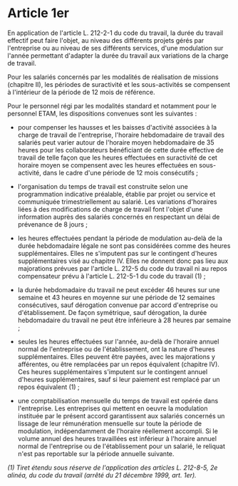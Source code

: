 # Article 1er

En application de l'article L. 212-2-1 du code du travail, la durée du travail effectif peut faire l'objet, au niveau des différents projets gérés par l'entreprise ou au niveau de ses différents services, d'une modulation sur l'année permettant d'adapter la durée du travail aux variations de la charge de travail.

Pour les salariés concernés par les modalités de réalisation de missions (chapitre II), les périodes de suractivité et les sous-activités se compensent à l'intérieur de la période de 12 mois de référence.

Pour le personnel régi par les modalités standard et notamment pour le personnel ETAM, les dispositions convenues sont les suivantes :

- pour compenser les hausses et les baisses d'activité associées à la charge de travail de l'entreprise, l'horaire hebdomadaire de travail des salariés peut varier autour de l'horaire moyen hebdomadaire de 35 heures pour les collaborateurs bénéficiant de cette durée effective de travail de telle façon que les heures effectuées en suractivité de cet horaire moyen se compensent avec les heures effectuées en sous-activité, dans le cadre d'une période de 12 mois consécutifs ;

- l'organisation du temps de travail est construite selon une programmation indicative préalable, établie par projet ou service et communiquée trimestriellement au salarié. Les variations d'horaires liées à des modifications de charge de travail font l'objet d'une information auprès des salariés concernés en respectant un délai de prévenance de 8 jours ;

- les heures effectuées pendant la période de modulation au-delà de la durée hebdomadaire légale ne sont pas considérées comme des heures supplémentaires. Elles ne s'imputent pas sur le contingent d'heures supplémentaires visé au chapitre IV. Elles ne donnent donc pas lieu aux majorations prévues par l'article L. 212-5 du code du travail ni au repos compensateur prévu à l'article L. 212-5-1 du code du travail (1) ;

- la durée hebdomadaire du travail ne peut excéder 46 heures sur une semaine et 43 heures en moyenne sur une période de 12 semaines consécutives, sauf dérogation convenue par accord d'entreprise ou d'établissement. De façon symétrique, sauf dérogation, la durée hebdomadaire du travail ne peut être inférieure à 28 heures par semaine ;

- seules les heures effectuées sur l'année, au-delà de l'horaire annuel normal de l'entreprise ou de l'établissement, ont la nature d'heures supplémentaires. Elles peuvent être payées, avec les majorations y afférentes, ou être remplacées par un repos équivalent (chapitre IV). Ces heures supplémentaires s'imputent sur le contingent annuel d'heures supplémentaires, sauf si leur paiement est remplacé par un repos équivalent (1) ;

- une comptabilisation mensuelle du temps de travail est opérée dans l'entreprise. Les entreprises qui mettent en oeuvre la modulation instituée par le présent accord garantissent aux salariés concernés un lissage de leur rémunération mensuelle sur toute la période de modulation, indépendamment de l'horaire réellement accompli. Si le volume annuel des heures travaillées est inférieur à l'horaire annuel normal de l'entreprise ou de l'établissement pour un salarié, le reliquat n'est pas reportable sur la période annuelle suivante.

*(1) Tiret étendu sous réserve de l'application des articles L. 212-8-5, 2e alinéa, du code du travail (*arrêté du 21 décembre 1999, art. 1er)*.*

